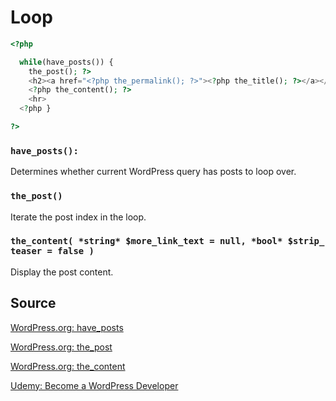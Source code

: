 # Loop 
```php
<?php

  while(have_posts()) {
    the_post(); ?>
    <h2><a href="<?php the_permalink(); ?>"><?php the_title(); ?></a></h2>
    <?php the_content(); ?>
    <hr>
  <?php }

?>
```

### `have_posts():`

Determines whether current WordPress query has posts to loop over.

### `the_post()`

Iterate the post index in the loop.

### `the_content( *string* $more_link_text = null, *bool* $strip_teaser = false )`

Display the post content.

## Source
[WordPress.org: have_posts](https://developer.wordpress.org/reference/functions/have_posts)

[WordPress.org: the_post](https://developer.wordpress.org/reference/functions/the_post/)

[WordPress.org: the_content](https://developer.wordpress.org/reference/functions/the_content/)

[Udemy: Become a WordPress Developer](https://www.udemy.com/course/become-a-wordpress-developer-php-javascript/)